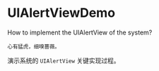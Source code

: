 # UIAlertViewDemo
How to implement the UIAlertView of the system?

````
心有猛虎，细嗅蔷薇。
````

演示系统的 `UIAlertView` 关键实现过程。
